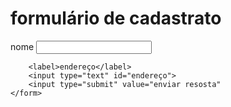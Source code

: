 <!DOCTYPE html>
<html>
<head>
	<meta charset="utf-8">
	<meta name="viewport" content="width=device-width, initial-scale=1">
	<title></title>
</head>
<body>
     <h1>formulário de cadastrato</h1>	
<main>
	<form>
		<label>nome</label>
		<input type="text" id="nome">
		
		<label>endereço</label>
		<input type="text" id="endereço">
		<input type="submit" value="enviar resosta"
	</form>
</main>

</body>
</html>
